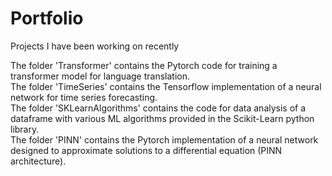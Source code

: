 # Portfolio
Projects I have been working on recently 

The folder 'Transformer' contains the Pytorch code for training a transformer model for language translation.\
The folder 'TimeSeries' contains the Tensorflow implementation of a neural network for time series forecasting.\
The folder 'SKLearnAlgorithms' contains the code for data analysis of a dataframe with various ML algorithms provided in the Scikit-Learn python library.\
The folder 'PINN' contains the Pytorch implementation of a neural network designed to approximate solutions to a differential equation (PINN architecture).
